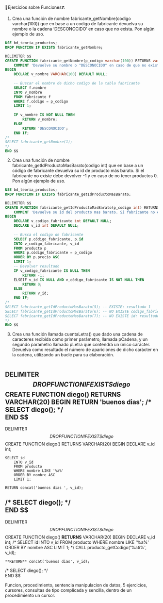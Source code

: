 📝Ejercicios sobre Funciones❓:
1. Crea una función de nombre fabricante_getNombre(codigo varchar(100)) que en base a un codigo de fabricante devuelva su nombre o la cadena ‘DESCONOCIDO’ en caso que no exista. Pon algún ejemplo de uso.
```sql
USE bd_teoria_productos;
DROP FUNCTION IF EXISTS fabricante_getNombre;

DELIMITER $$ 
CREATE FUNCTION fabricante_getNombre(p_codigo varchar(100)) RETURNS varchar(100) 
	COMMENT 'Devuelve su nombre o "DESCONOCIDO" en caso de que no exista'
BEGIN
	DECLARE v_nombre VARCHAR(100) DEFAULT NULL;
    
    -- Buscar el nombre de dicho codigo de la tabla fabricante
    SELECT f.nombre
    INTO v_nombre
    FROM fabricante f
	WHERE f.código = p_codigo
    LIMIT 1;    
    
    IF v_nombre IS NOT NULL THEN 
    	RETURN v_nombre;
    ELSE
    	RETURN 'DESCONOCIDO';
	END IF;
/*
SELECT fabricante_getNombre(1);
*/
END $$
```


2. Crea una función de nombre fabricante_getIdProductoMasBarato(codigo int) que en base a un código de fabricante devuelva su id de producto más barato. Si el fabricante no existe debe devolver -1 y en caso de no tener productos 0. Pon algún ejemplo de uso.
```sql
USE bd_teoria_productos;
DROP FUNCTION IF EXISTS fabricante_getIdProductoMasBarato;

DELIMITER $$ 
CREATE FUNCTION fabricante_getIdProductoMasBarato(p_codigo int) RETURNS int(11) 
	COMMENT 'Devuelve su id del producto mas barato. Si fabricante no existe devolver -1 y si no tiene productos 0'
BEGIN
    DECLARE v_codigo_fabricante int DEFAULT NULL;
    DECLARE v_id int DEFAULT NULL;
    
    -- Busca el codigo de fabricante 
    SELECT p.código_fabricante, p.id
    INTO v_codigo_fabricante, v_id
    FROM producto p
    WHERE p.código_fabricante = p_codigo
    ORDER BY p.precio ASC
    LIMIT 1;
    -- Devolver resultado 
    IF v_codigo_fabricante IS NULL THEN 
    	RETURN -1;
    ELSEIF v_id IS NULL AND v_código_fabricante IS NOT NULL THEN
    	RETURN 0;
    ELSE
    	RETURN v_id;
    END IF;
/*
SELECT fabricante_getIdProductoMasBarato(5); -- EXISTE: resultado 1
SELECT fabricante_getIdProductoMasBarato(6); -- NO EXISTE codigo_fabricante: resultado -1
SELECT fabricante_getIdProductoMasBarato(7); -- NO EXISTE id: resultado 0
*/
END $$
```


3. Crea una función llamada cuentaLetra() que dado una cadena de caracteres recibida como primer parámetro, llamada pCadena, y un segundo parámetro llamado pLetra que contendrá un único carácter. Devuelva como resultado el número de apariciones de dicho carácter en la cadena, utilizando un bucle para su elaboración.
```sql


```

DELIMITER $$
DROP FUNCTION IF EXISTS diego$$
CREATE FUNCTION diego() 
RETURNS VARCHAR(20)
BEGIN
    RETURN 'buenos dias';
/*
SELECT diego();
*/    
END
$$
---------------------------------------------
DELIMITER $$
DROP FUNCTION IF EXISTS diego$$
CREATE FUNCTION diego()
RETURNS VARCHAR(20)
BEGIN
	DECLARE v_id int;
    
    SELECT id 
        INTO v_id
        FROM producto
        WHERE nombre LIKE '%a%'
        ORDER BY nombre ASC
        LIMIT 1;
    
    RETURN concat('buenos dias ', v_id);
/*
SELECT diego();
*/    
END
$$
---------------------------------------------
DELIMITER $$
DROP FUNCTION IF EXISTS diego$$
CREATE FUNCTION diego()
**RETURNS** VARCHAR(20)
BEGIN
	DECLARE v_id int;
    /*
    SELECT id 
        INTO v_id
        FROM producto
        WHERE nombre LIKE '%a%'
        ORDER BY nombre ASC
        LIMIT 1;
    */
   	CALL producto_getCodigo('%ati%', v_id);
    
    **RETURN** concat('buenos dias', v_id);
/*
SELECT diego();
*/    
END
$$

Funcion, procedimiento, sentencia manipulacion de datos, 5 ejercicios, cursores, consultas de tipo complicada y sencilla, dentro de un procedimiento un cursor.
